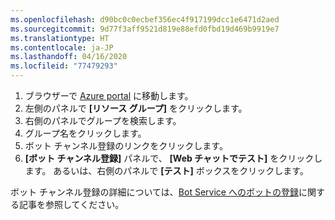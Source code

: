 ```yaml
---
ms.openlocfilehash: d90bc0c0ecbef356ec4f917199dcc1e6471d2aed
ms.sourcegitcommit: 9d77f3aff9521d819e88efd0fbd19d469b9919e7
ms.translationtype: HT
ms.contentlocale: ja-JP
ms.lasthandoff: 04/16/2020
ms.locfileid: "77479293"
---
```

1. ブラウザーで [Azure portal](https://ms.portal.azure.com) に移動します。
2. 左側のパネルで **[リソース グループ]** をクリックします。
3. 右側のパネルでグループを検索します。
4. グループ名をクリックします。
5. ボット チャンネル登録のリンクをクリックします。
6. **[ボット チャンネル登録]** パネルで、 **[Web チャットでテスト]** をクリックします。
あるいは、右側のパネルで **[テスト]** ボックスをクリックします。

ボット チャンネル登録の詳細については、[Bot Service へのボットの登録](https://docs.microsoft.com/azure/bot-service/bot-service-quickstart-registration?view=azure-bot-service-3.0)に関する記事を参照してください。
